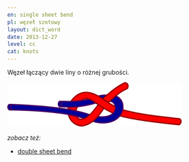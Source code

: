 ```yaml
---
en: single sheet bend
pl: węzeł szotowy
layout: dict_word
date: 2013-12-27
level: cc
cat: knots
---
```


Węzeł łączący dwie liny o różnej grubości.

![single sheet bend](/img/dict/single_sheet_bend.png)

*zobacz też:* 

* [double sheet bend](/dict/double-sheet-bend.html)